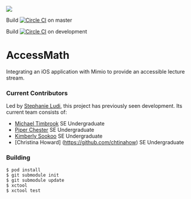 [![](http://am-slack.herokuapp.com/badge.svg)](http://am-slack.herokuapp.com/)

Build [![Circle CI](https://circleci.com/gh/RITAccess/accessmath/tree/master.svg?style=svg)](https://circleci.com/gh/RITAccess/accessmath/tree/master) on master

Build [![Circle CI](https://circleci.com/gh/RITAccess/accessmath/tree/development.svg?style=svg)](https://circleci.com/gh/RITAccess/accessmath/tree/development) on development

AccessMath
==========
Integrating an iOS application with Mimio to provide an accessible lecture stream.

### Current Contributors
Led by [Stephanie Ludi](https://github.com/retrogamer80s), this project has previously seen development. Its current team consists of:
* [Michael Timbrook](https://github.com/7imbrook) SE Undergraduate 
* [Piper Chester](https://github.com/piperchester) SE Undergraduate 
* [Kimberly Sookoo](https://github.com/MukeytheMuse) SE Undergraduate
* [Christina Howard] (https://github.com/chtinahow) SE Undergraduate

### Building
```
$ pod install
$ git submodule init
$ git submodule update
$ xctool
$ xctool test
```
